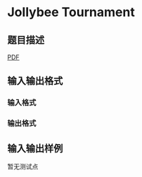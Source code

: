 # Jollybee Tournament

## 题目描述

[problemUrl]: https://uva.onlinejudge.org/index.php?option=com_onlinejudge&Itemid=8&category=247&page=show_problem&problem=3682

[PDF](https://uva.onlinejudge.org/external/12/p1241.pdf)

## 输入输出格式

### 输入格式

### 输出格式

## 输入输出样例

暂无测试点

